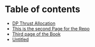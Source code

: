 # Table of contents

* [DP Thrust Allocation](README.md)
* [This is the second Page for the Repo](untitled.md)
* [Third page of the Book](third-page-of-the-book.md)
* [Untitled](untitled-1.md)

